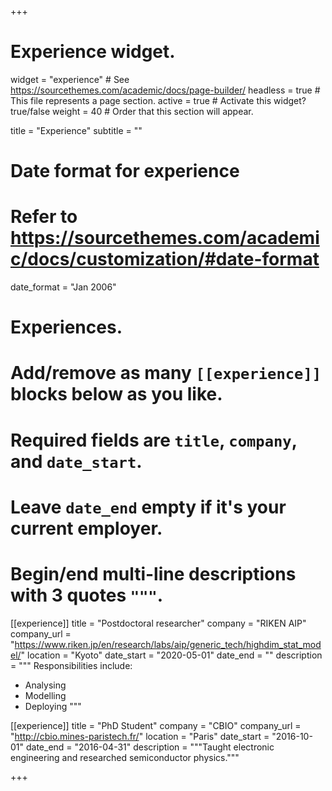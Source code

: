 +++
# Experience widget.
widget = "experience"  # See https://sourcethemes.com/academic/docs/page-builder/
headless = true  # This file represents a page section.
active = true  # Activate this widget? true/false
weight = 40  # Order that this section will appear.

title = "Experience"
subtitle = ""

# Date format for experience
#   Refer to https://sourcethemes.com/academic/docs/customization/#date-format
date_format = "Jan 2006"

# Experiences.
#   Add/remove as many `[[experience]]` blocks below as you like.
#   Required fields are `title`, `company`, and `date_start`.
#   Leave `date_end` empty if it's your current employer.
#   Begin/end multi-line descriptions with 3 quotes `"""`.
[[experience]]
  title = "Postdoctoral researcher"
  company = "RIKEN AIP"
  company_url = "https://www.riken.jp/en/research/labs/aip/generic_tech/highdim_stat_model/"
  location = "Kyoto"
  date_start = "2020-05-01"
  date_end = ""
  description = """
  Responsibilities include:
  
  * Analysing
  * Modelling
  * Deploying
  """

[[experience]]
  title = "PhD Student"
  company = "CBIO"
  company_url = "http://cbio.mines-paristech.fr/"
  location = "Paris"
  date_start = "2016-10-01"
  date_end = "2016-04-31"
  description = """Taught electronic engineering and researched semiconductor physics."""

+++
